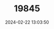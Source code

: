 ---
title: "19845"
category: "Salamandra lanzai"
draft: false
date: 2024-02-22 13:03:50
languages:
  Italian: ["Salamandra di Lanza"]
  English: ["Lanza's Alpine Salamander"]
---
